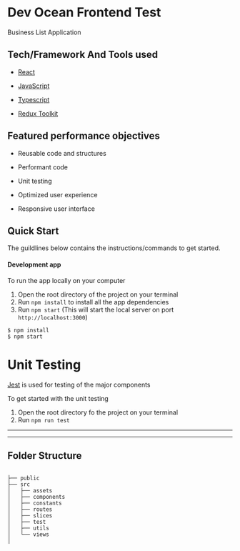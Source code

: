 # Dev Ocean Frontend Test

Business List Application

## Tech/Framework And Tools used

- [React](https://reactjs.org/)

- [JavaScript](https://www.javascript.com/)

- [Typescript](https://www.typescriptlang.org/)

- [Redux Toolkit](https://redux-toolkit.js.org/)

## Featured performance objectives

- Reusable code and structures

- Performant code

- Unit testing

- Optimized user experience

- Responsive user interface

## Quick Start

The guildlines below contains the instructions/commands to get started.

#### Development app

To run the app locally on your computer

1. Open the root directory of the project on your terminal
2. Run `npm install` to install all the app dependencies
3. Run `npm start` (This will start the local server on port `http://localhost:3000`)

```
$ npm install
$ npm start
```

# Unit Testing

[Jest](https://jestjs.io/) is used for testing of the major components

To get started with the unit testing

1. Open the root directory fo the project on your terminal
2. Run `npm run test`

---

---

## Folder Structure

```

├── public
├── src
│   ├── assets
│   ├── components
│   ├── constants
│   ├── routes
│   ├── slices
│   ├── test
│   ├── utils
│   └── views
│

```
